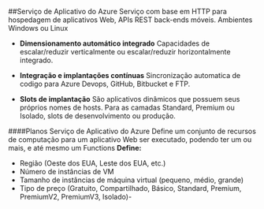 ##Serviço de Aplicativo do Azure
Serviço com base em HTTP para hospedagem de aplicativos Web, APIs REST back-ends móveis.
Ambientes Windows ou Linux

- **Dimensionamento automático integrado**
Capacidades de escalar/reduzir verticalmente ou escalar/reduzir horizontalmente integrado.

- **Integração e implantações contínuas**
Sincronização automatica de codigo para Azure Devops, GitHub, Bitbucket e FTP.

- **Slots de implantação**
São aplicativos dinâmicos que possuem seus próprios nomes de hosts. Para as camadas Standard, Premium ou Isolado, slots de desenvolvimento ou produção.

####Planos Serviço de Aplicativo do Azure
Define um conjunto de recursos de computação para um aplicativo Web ser executado, podendo ter um ou mais, e até mesmo um Functions
**Define:**

- Região (Oeste dos EUA, Leste dos EUA, etc.)
- Número de instâncias de VM
- Tamanho de instâncias de máquina virtual (pequeno, médio, grande)
- Tipo de preço (Gratuito, Compartilhado, Básico, Standard, Premium, PremiumV2, PremiumV3, Isolado)- 